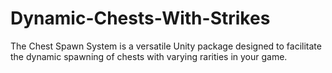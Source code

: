 # Dynamic-Chests-With-Strikes
The Chest Spawn System is a versatile Unity package designed to facilitate the dynamic spawning of chests  with varying rarities in your game.
